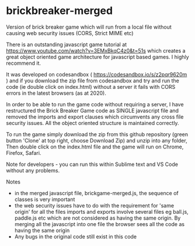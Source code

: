 # brickbreaker-merged
Version of brick breaker game which will run from a local file without causing web security issues (CORS, Strict MIME etc)

There is an outstanding javascript game tutorial at https://www.youtube.com/watch?v=3EMxBkqC4z0&t=51s which creates a great object oriented game architecture for javascript based games. I highly recommend it.

It was developed on codesandbox ( https://codesandbox.io/s/z2pqr9620m ) and if you download the zip file from codesandbox and try and run the code (ie double click on index.html) without a server it fails with CORS errors in the latest browsers (as at 2020).

In order to be able to run the game code without requiring a server, I have restructured the Brick Breaker Game code as SINGLE javascript file and removed the imports and export clauses which circumvents any cross file security issues. All the object oriented structure is maintained correctly.
 
To run the game simply download the zip from this github repository (green button 'Clone' at top right, choose Download Zip) and unzip into any folder, Then double click on the index.html file and the game will run on Chrome, Firefox, Safari.

Note for developers - you can run this within Sublime text and VS Code without any problems.

Notes
 - in the merged javascript file, brickgame-merged.js, the sequence of classes is very important
 - the web security issues have to do with the requirement for 'same origin' for all the files
   imports and exports involve several files eg ball.js, paddle.js etc which are not considered
   as having the same origin. By merging all the javascript into one file the browser sees all the
   code as having the same origin
 - Any bugs in the original code still exist in this code
